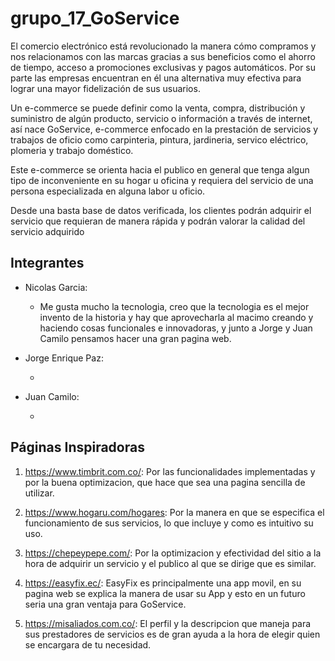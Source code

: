# grupo_17_GoService

El comercio electrónico está revolucionado la manera cómo compramos y nos relacionamos con las marcas gracias a sus beneficios como el ahorro de tiempo, acceso a promociones exclusivas y pagos automáticos. Por su  parte las empresas encuentran en él una alternativa muy efectiva para lograr una mayor fidelización de sus usuarios. 

Un e-commerce se puede definir como la venta, compra, distribución y suministro de algún producto, servicio o información a través de internet, así nace GoService, e-commerce enfocado en la prestación de servicios y trabajos de oficio como carpinteria, pintura, jardineria, servico eléctrico, plomeria y trabajo doméstico.

Este e-commerce se orienta hacia el publico en general que tenga algun tipo de inconveniente en su hogar u oficina y requiera del servicio de una persona especializada en alguna labor u oficio.

Desde una basta base de datos verificada, los clientes podrán adquirir el servicio que requieran de manera rápida y podrán valorar la calidad del servicio adquirido 

## Integrantes
- Nicolas Garcia:
      
    - Me gusta mucho la tecnologia, creo que la tecnologia es el mejor invento de la historia y hay que aprovecharla al macimo creando y haciendo cosas funcionales e                 innovadoras,     y junto a Jorge y Juan Camilo pensamos hacer una gran pagina web. 
   
- Jorge Enrique Paz:
    
    - 
- Juan Camilo:
    
    -

## Páginas Inspiradoras

1. https://www.timbrit.com.co/:
    Por las funcionalidades implementadas y por la buena optimizacion, que hace que sea una pagina sencilla de utilizar.

2. https://www.hogaru.com/hogares:
    Por la manera en que se especifica el funcionamiento de sus servicios, lo que incluye y como es intuitivo su uso.
    
3. https://chepeypepe.com/:
    Por la optimizacion y efectividad del sitio a la hora de adquirir un servicio y el publico al que se dirige que es similar.
    
4. https://easyfix.ec/:
    EasyFix es principalmente una app movil, en su pagina web se explica la manera de usar su App y esto en un futuro seria una gran ventaja para GoService.  

5. https://misaliados.com.co/:
    El perfil y la descripcion que maneja para sus prestadores de servicios es de gran ayuda a la hora de elegir quien se encargara de tu necesidad.  




